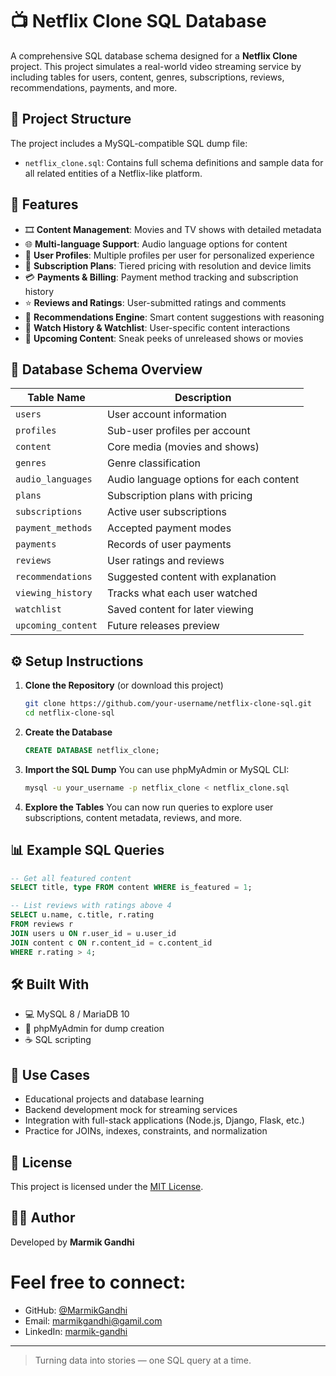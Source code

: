 
# 📺 Netflix Clone SQL Database

A comprehensive SQL database schema designed for a **Netflix Clone** project. This project simulates a real-world video streaming service by including tables for users, content, genres, subscriptions, reviews, recommendations, payments, and more.

## 📂 Project Structure

The project includes a MySQL-compatible SQL dump file:

- `netflix_clone.sql`: Contains full schema definitions and sample data for all related entities of a Netflix-like platform.

## 🧰 Features

- 🎞️ **Content Management**: Movies and TV shows with detailed metadata
- 🌐 **Multi-language Support**: Audio language options for content
- 👤 **User Profiles**: Multiple profiles per user for personalized experience
- 📄 **Subscription Plans**: Tiered pricing with resolution and device limits
- 💳 **Payments & Billing**: Payment method tracking and subscription history
- ⭐ **Reviews and Ratings**: User-submitted ratings and comments
- 🔁 **Recommendations Engine**: Smart content suggestions with reasoning
- 📝 **Watch History & Watchlist**: User-specific content interactions
- 🔮 **Upcoming Content**: Sneak peeks of unreleased shows or movies

## 🧱 Database Schema Overview

| Table Name          | Description |
|---------------------|-------------|
| `users`             | User account information |
| `profiles`          | Sub-user profiles per account |
| `content`           | Core media (movies and shows) |
| `genres`            | Genre classification |
| `audio_languages`   | Audio language options for each content |
| `plans`             | Subscription plans with pricing |
| `subscriptions`     | Active user subscriptions |
| `payment_methods`   | Accepted payment modes |
| `payments`          | Records of user payments |
| `reviews`           | User ratings and reviews |
| `recommendations`   | Suggested content with explanation |
| `viewing_history`   | Tracks what each user watched |
| `watchlist`         | Saved content for later viewing |
| `upcoming_content`  | Future releases preview |

## ⚙️ Setup Instructions

1. **Clone the Repository** (or download this project)
   ```bash
   git clone https://github.com/your-username/netflix-clone-sql.git
   cd netflix-clone-sql
   ```

2. **Create the Database**
   ```sql
   CREATE DATABASE netflix_clone;
   ```

3. **Import the SQL Dump**
   You can use phpMyAdmin or MySQL CLI:
   ```bash
   mysql -u your_username -p netflix_clone < netflix_clone.sql
   ```

4. **Explore the Tables**
   You can now run queries to explore user subscriptions, content metadata, reviews, and more.

## 📊 Example SQL Queries

```sql
-- Get all featured content
SELECT title, type FROM content WHERE is_featured = 1;

-- List reviews with ratings above 4
SELECT u.name, c.title, r.rating
FROM reviews r
JOIN users u ON r.user_id = u.user_id
JOIN content c ON r.content_id = c.content_id
WHERE r.rating > 4;
```

## 🛠 Built With

- 💻 MySQL 8 / MariaDB 10
- 📐 phpMyAdmin for dump creation
- ☕ SQL scripting

## 📌 Use Cases

- Educational projects and database learning
- Backend development mock for streaming services
- Integration with full-stack applications (Node.js, Django, Flask, etc.)
- Practice for JOINs, indexes, constraints, and normalization

## 📃 License

This project is licensed under the [MIT License](LICENSE).

## 🙋‍♀️ Author

Developed by **Marmik Gandhi**
# Feel free to connect:  
- GitHub: [@MarmikGandhi](https://github.com/MarmikGandhi)
- Email: [marmikgandhi@gamil.com](mailto:marmikgandhi@gamil.com)
- LinkedIn: [marmik-gandhi](https://www.linkedin.com/in/marmik-gandhi-006a55323/)

---

> Turning data into stories — one SQL query at a time.
